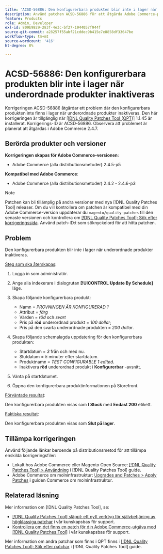 ```yaml
---
title: 'ACSD-56886: Den konfigurerbara produkten blir inte i lager när underordnade produkter inaktiveras'
description: Använd patchen ACSD-56886 för att åtgärda Adobe Commerce-problemet där den konfigurerbara produkten blir otillgänglig när produkter inaktiveras.
feature: Products
role: Admin, Developer
exl-id: 809b9829-283f-4e3c-bf27-1944057f944f
source-git-commit: a28257f55abf21cddec9b415e7e8858df33647be
workflow-type: tm+mt
source-wordcount: '416'
ht-degree: 0%

---
```


# ACSD-56886: Den konfigurerbara produkten blir inte i lager när underordnade produkter inaktiveras

Korrigeringen ACSD-56886 åtgärdar ett problem där den konfigurerbara produkten inte finns i lager när underordnade produkter inaktiveras. Den här korrigeringen är tillgänglig när [[!DNL Quality Patches Tool (QPT)]](/help/announcements/adobe-commerce-announcements/magento-quality-patches-released-new-tool-to-self-serve-quality-patches.md) 1.1.45 är installerat. Korrigerings-ID är ACSD-56886. Observera att problemet är planerat att åtgärdas i Adobe Commerce 2.4.7.

## Berörda produkter och versioner

**Korrigeringen skapas för Adobe Commerce-versionen:**

* Adobe Commerce (alla distributionsmetoder) 2.4.5-p5

**Kompatibel med Adobe Commerce:**

* Adobe Commerce (alla distributionsmetoder) 2.4.2 - 2.4.6-p3

>[!NOTE]
>
>Patchen kan bli tillämplig på andra versioner med nya [!DNL Quality Patches Tool] releaser. Om du vill kontrollera om patchen är kompatibel med din Adobe Commerce-version uppdaterar du `magento/quality-patches` till den senaste versionen och kontrollera om [[!DNL Quality Patches Tool]: Sök efter korrigeringssida](https://experienceleague.adobe.com/tools/commerce-quality-patches/index.html). Använd patch-ID:t som söknyckelord för att hitta patchen.

## Problem

Den konfigurerbara produkten blir inte i lager när underordnade produkter inaktiveras.

<u>Steg som ska återskapas</u>:

1. Logga in som administratör.
1. Ange alla indexerare i dialogrutan **[!UICONTROL Update By Schedule]** läge.
1. Skapa följande konfigurerbara produkt:

   * Namn = *PROVNINGEN ÄR KONFIGURERAD 1*
   * Attribut = *färg*
   * Värden = *röd* och *svart*
   * Pris på **röd**  underordnad produkt = *100 dollar*;
   * Pris på den svarta underordnade produkten = *200 dollar*.

1. Skapa följande schemalagda uppdatering för den konfigurerbara produkten:

   * Startdatum = *3* från och med nu.
   * Slutdatum = *5* minuter efter startdatum.
   * Produktnamn = *TEST CONFIGURABLE 1 edited*.
   * Inaktivera **röd** underordnad produkt i **Konfigurerbar** -avsnitt.

1. Vänta på startdatumet.
1. Öppna den konfigurerbara produktinformationen på Storefront.

<u>Förväntade resultat</u>:

Den konfigurerbara produkten visas som **I Stock** med **Endast 200** etikett.

<u>Faktiska resultat</u>:

Den konfigurerbara produkten visas som **Slut på lager**.

## Tillämpa korrigeringen

Använd följande länkar beroende på distributionsmetod för att tillämpa enskilda korrigeringsfiler:

* Lokalt hos Adobe Commerce eller Magento Open Source: [[!DNL Quality Patches Tool] > Användning](https://experienceleague.adobe.com/docs/commerce-operations/tools/quality-patches-tool/usage.html) i [!DNL Quality Patches Tool] guide.
* Adobe Commerce om molninfrastruktur: [Upgrades and Patches > Apply Patches](https://experienceleague.adobe.com/docs/commerce-cloud-service/user-guide/develop/upgrade/apply-patches.html) i guiden Commerce om molninfrastruktur.

## Relaterad läsning

Mer information om [!DNL Quality Patches Tool], se:

* [[!DNL Quality Patches Tool] släppt: ett nytt verktyg för självbetjäning av högklassiga patchar](/help/announcements/adobe-commerce-announcements/magento-quality-patches-released-new-tool-to-self-serve-quality-patches.md) i vår kunskapsbas för support.
* [Kontrollera om det finns en patch för din Adobe Commerce-utgåva med [!DNL Quality Patches Tool]](/help/support-tools/patches-available-in-qpt-tool/check-patch-for-magento-issue-with-magento-quality-patches.md) i vår kunskapsbas för support.

Mer information om andra patchar som finns i QPT finns i [[!DNL Quality Patches Tool]: Sök efter patchar](https://experienceleague.adobe.com/tools/commerce-quality-patches/index.html) i [!DNL Quality Patches Tool] guide.
